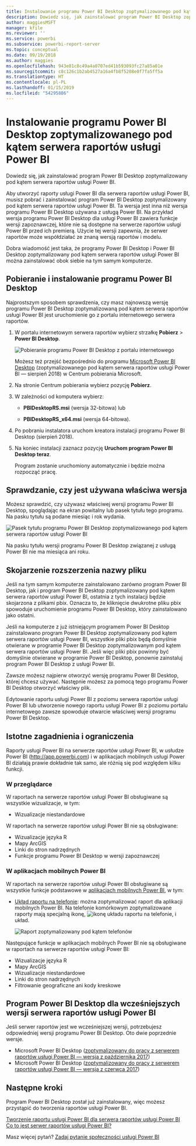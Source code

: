 ```yaml
---
title: Instalowanie programu Power BI Desktop zoptymalizowanego pod kątem serwera raportów usługi Power BI
description: Dowiedz się, jak zainstalować program Power BI Desktop zoptymalizowany pod kątem serwera raportów usługi Power BI
author: maggiesMSFT
manager: kfile
ms.reviewer: ''
ms.service: powerbi
ms.subservice: powerbi-report-server
ms.topic: conceptual
ms.date: 09/19/2018
ms.author: maggies
ms.openlocfilehash: 943e81c8c49a4a0707ed41b593093fc27a85a01e
ms.sourcegitcommit: c8c126c1b2ab4527a16a4fb8f5208e0f7fa5ff5a
ms.translationtype: HT
ms.contentlocale: pl-PL
ms.lasthandoff: 01/15/2019
ms.locfileid: "54295886"
---
```

# <a name="install-power-bi-desktop-optimized-for-power-bi-report-server"></a>Instalowanie programu Power BI Desktop zoptymalizowanego pod kątem serwera raportów usługi Power BI
Dowiedz się, jak zainstalować program Power BI Desktop zoptymalizowany pod kątem serwera raportów usługi Power BI.

Aby utworzyć raporty usługi Power BI dla serwera raportów usługi Power BI, musisz pobrać i zainstalować program Power BI Desktop zoptymalizowany pod kątem serwera raportów usługi Power BI. Ta wersja jest inna niż wersja programu Power BI Desktop używana z usługą Power BI. Na przykład wersja programu Power BI Desktop dla usługi Power BI zawiera funkcje wersji zapoznawczej, które nie są dostępne na serwerze raportów usługi Power BI przed ich premierą. Użycie tej wersji zapewnia, że serwer raportów może współdziałać ze znaną wersją raportów i modelu. 

Dobra wiadomość jest taka, że programy Power BI Desktop i Power BI Desktop zoptymalizowany pod kątem serwera raportów usługi Power BI można zainstalować obok siebie na tym samym komputerze.

## <a name="download-and-install-power-bi-desktop"></a>Pobieranie i instalowanie programu Power BI Desktop

Najprostszym sposobem sprawdzenia, czy masz najnowszą wersję programu Power BI Desktop zoptymalizowaną pod kątem serwera raportów usługi Power BI jest uruchomienie go z portalu internetowego serwera raportów.

1. W portalu internetowym serwera raportów wybierz strzałkę **Pobierz** > **Power BI Desktop**.

    ![Pobieranie programu Power BI Desktop z portalu internetowego](media/install-powerbi-desktop/report-server-download-web-portal.png)

    Możesz też przejść bezpośrednio do programu [Microsoft Power BI Desktop](https://www.microsoft.com/download/details.aspx?id=57271) (zoptymalizowanego pod kątem serwera raportów usługi Power BI — sierpień 2018) w Centrum pobierania Microsoft.

2. Na stronie Centrum pobierania wybierz pozycję **Pobierz**.

3. W zależności od komputera wybierz: 

    - **PBIDesktopRS.msi** (wersja 32-bitowa) lub

    - **PBIDesktopRS_x64.msi** (wersja 64-bitowa).

1. Po pobraniu instalatora uruchom kreatora instalacji programu Power BI Desktop (sierpień 2018).

2. Na koniec instalacji zaznacz pozycję **Uruchom program Power BI Desktop teraz**.
   
    Program zostanie uruchomiony automatycznie i będzie można rozpocząć pracę.

## <a name="verify-you-are-using-the-correct-version"></a>Sprawdzanie, czy jest używana właściwa wersja
Możesz sprawdzić, czy używasz właściwej wersji programu Power BI Desktop, spoglądając na ekran powitalny lub pasek tytułu tego programu. Na pasku tytułu są podane miesiąc i rok wydania.

![Pasek tytułu programu Power BI Desktop zoptymalizowanego pod kątem serwera raportów usługi Power BI](media/install-powerbi-desktop/power-bi-report-server-desktop-august-2018.png)

Na pasku tytułu wersji programu Power BI Desktop związanej z usługą Power BI nie ma miesiąca ani roku.

## <a name="file-extension-association"></a>Skojarzenie rozszerzenia nazwy pliku
Jeśli na tym samym komputerze zainstalowano zarówno program Power BI Desktop, jak i program Power BI Desktop zoptymalizowany pod kątem serwera raportów usługi Power BI, ostatnia z tych instalacji będzie skojarzona z plikami pbix. Oznacza to, że kliknięcie dwukrotne pliku pbix spowoduje uruchomienie programu Power BI Desktop, który zainstalowano jako ostatni.

Jeśli na komputerze z już istniejącym programem Power BI Desktop zainstalowano program Power BI Desktop zoptymalizowany pod kątem serwera raportów usługi Power BI, wszystkie pliki pbix będą domyślnie otwierane w programie Power BI Desktop zoptymalizowanym pod kątem serwera raportów usługi Power BI. Jeśli więc pliki pbix powinny być domyślnie otwierane w programie Power BI Desktop, ponownie zainstaluj program Power BI Desktop z usługi Power BI.

Zawsze możesz najpierw otworzyć wersję programu Power BI Desktop, której chcesz używać. Następnie możesz za pomocą tego programu Power BI Desktop otworzyć właściwy plik.

Edytowanie raportu usługi Power BI z poziomu serwera raportów usługi Power BI lub utworzenie nowego raportu usługi Power BI z poziomu portalu internetowego zawsze spowoduje otwarcie właściwej wersji programu Power BI Desktop.

## <a name="considerations-and-limitations"></a>Istotne zagadnienia i ograniczenia
Raporty usługi Power BI na serwerze raportów usługi Power BI, w usłudze Power BI (http://app.powerbi.com) i w aplikacjach mobilnych usługi Power BI działają prawie dokładnie tak samo, ale różnią się pod względem kilku funkcji.

### <a name="in-a-browser"></a>W przeglądarce
W raportach na serwerze raportów usługi Power BI obsługiwane są wszystkie wizualizacje, w tym:

* Wizualizacje niestandardowe

W raportach na serwerze raportów usługi Power BI nie są obsługiwane:

* Wizualizacje języka R
* Mapy ArcGIS
* Linki do stron nadrzędnych
* Funkcje programu Power BI Desktop w wersji zapoznawczej

### <a name="in-the-power-bi-mobile-apps"></a>W aplikacjach mobilnych Power BI
W raportach na serwerze raportów usługi Power BI obsługiwane są wszystkie funkcje podstawowe w [aplikacjach mobilnych Power BI](../consumer/mobile/mobile-apps-for-mobile-devices.md), w tym:

* [Układ raportu na telefonie](../desktop-create-phone-report.md): można zoptymalizować raport dla aplikacji mobilnych Power BI. Na telefonie komórkowym zoptymalizowane raporty mają specjalną ikonę, ![ikonę układu raportu na telefonie](media/install-powerbi-desktop/power-bi-rs-mobile-optimized-icon.png), i układ.
  
    ![Raport zoptymalizowany pod kątem telefonów](media/install-powerbi-desktop/power-bi-rs-mobile-optimized-report.png)

Następujące funkcje w aplikacjach mobilnych Power BI nie są obsługiwane w raportach na serwerze raportów usługi Power BI:

* Wizualizacje języka R
* Mapy ArcGIS
* Wizualizacje niestandardowe
* Linki do stron nadrzędnych
* Filtrowanie geograficzne ani kody kreskowe

## <a name="power-bi-desktop-for-earlier-versions-of-power-bi-report-server"></a>Program Power BI Desktop dla wcześniejszych wersji serwera raportów usługi Power BI

Jeśli serwer raportów jest we wcześniejszej wersji, potrzebujesz odpowiedniej wersji programu Power BI Desktop. Oto dwie poprzednie wersje.

- Microsoft Power BI Desktop ([zoptymalizowany do pracy z serwerem raportów usługi Power BI — wersja z października 2017](https://www.microsoft.com/download/details.aspx?id=56136))
- Microsoft Power BI Desktop ([zoptymalizowany do pracy z serwerem raportów usługi Power BI — wersja z czerwca 2017](https://www.microsoft.com/download/details.aspx?id=55330))

## <a name="next-steps"></a>Następne kroki
Program Power BI Desktop został już zainstalowany, więc możesz przystąpić do tworzenia raportów usługi Power BI.

[Tworzenie raportu usługi Power BI dla serwera raportów usługi Power BI](quickstart-create-powerbi-report.md)  
[Co to jest serwer raportów usługi Power BI?](get-started.md)

Masz więcej pytań? [Zadaj pytanie społeczności usługi Power BI](https://community.powerbi.com/)

